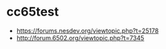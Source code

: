# cc65test

* https://forums.nesdev.org/viewtopic.php?t=25178
* http://forum.6502.org/viewtopic.php?t=7345
